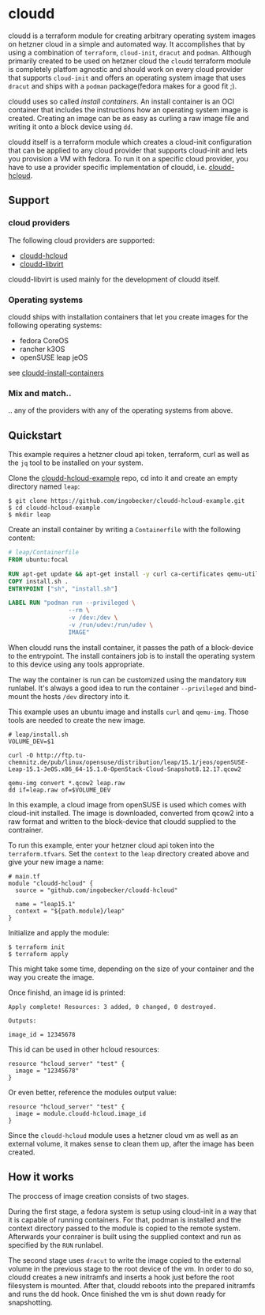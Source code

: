 # cloudd

cloudd is a terraform module for creating arbitrary operating system images on hetzner cloud in a simple and automated way. It accomplishes that by using a combination of `terraform`, `cloud-init`, `dracut` and `podman`. Although primarily created to be used on hetzner cloud the `cloudd` terraform module is completely platfom agnostic and should work on every cloud provider that supports `cloud-init` and offers an operating system image that uses `dracut` and ships with a `podman` package(fedora makes for a good fit ;).

cloudd uses so called *install containers*. An install container is an OCI container that includes the instructions how an operating system image is created. Creating an image can be as easy as curling a raw image file and writing it onto a block device using `dd`.

cloudd itself is a terraform module which creates a cloud-init configuration that can be applied to any cloud provider that supports cloud-init and lets you provision a VM with fedora. To run it on a specific cloud provider, you have to use a provider specific implementation of cloudd, i.e. [cloudd-hcloud](https://github.com/ingobecker/cloudd-hcloud).

## Support

### cloud providers

The following cloud providers are supported:

* [cloudd-hcloud](https://github.com/ingobecker/cloudd-hcloud)
* [cloudd-libvirt](https://github.com/ingobecker/cloudd-libvirt)

cloudd-libvirt is used mainly for the development of cloudd itself.

### Operating systems

cloudd ships with installation containers that let you create images for the following operating systems:

* fedora CoreOS
* rancher k3OS
* openSUSE leap jeOS

see [cloudd-install-containers](https://github.com/ingobecker/cloudd-install-containers)

### Mix and match..

.. any of the providers with any of the operating systems from above.

## Quickstart

This example requires a hetzner cloud api token, terraform, curl as well as the `jq` tool to be installed on your system.

Clone the [cloudd-hcloud-example](https://github.com/ingobecker/cloudd-hcloud-example) repo, cd into it and create an empty directory named `leap`:

```Shell
$ git clone https://github.com/ingobecker/cloudd-hcloud-example.git
$ cd cloudd-hcloud-example
$ mkdir leap
```

Create an install container by writing a `Containerfile` with the following content:

```Dockerfile
# leap/Containerfile
FROM ubuntu:focal

RUN apt-get update && apt-get install -y curl ca-certificates qemu-utils
COPY install.sh .
ENTRYPOINT ["sh", "install.sh"]

LABEL RUN "podman run --privileged \
                 --rm \
                 -v /dev:/dev \
                 -v /run/udev:/run/udev \
                 IMAGE"
```

When cloudd runs the install container, it passes the path of a block-device to the entrypoint. The install containers job is to install the operating system to this device using any tools appropriate.

The way the container is run can be customized using the mandatory `RUN` runlabel. It's always a good idea to run the container `--privileged` and bind-mount the hosts `/dev` directory into it.

This example uses an ubuntu image and installs `curl` and `qemu-img`. Those tools are needed to create the new image.

```Shell
# leap/install.sh
VOLUME_DEV=$1

curl -O http://ftp.tu-chemnitz.de/pub/linux/opensuse/distribution/leap/15.1/jeos/openSUSE-Leap-15.1-JeOS.x86_64-15.1.0-OpenStack-Cloud-Snapshot8.12.17.qcow2

qemu-img convert *.qcow2 leap.raw
dd if=leap.raw of=$VOLUME_DEV
```

In this example, a cloud image from openSUSE is used which comes with cloud-init installed. The image is downloaded, converted from qcow2 into a raw format and written to the block-device that cloudd supplied to the contrainer.

To run this example, enter your hetzner cloud api token into the `terraform.tfvars`. Set the `context` to the `leap` directory created above and give your new image a name:

```HCL
# main.tf
module "cloudd-hcloud" {
  source = "github.com/ingobecker/cloudd-hcloud"

  name = "leap15.1"
  context = "${path.module}/leap"
}
```

Initialize and apply the module:

```Shell
$ terraform init
$ terraform apply
```

This might take some time, depending on the size of your container and the way you create the image.

Once finishd, an image id is printed:

```
Apply complete! Resources: 3 added, 0 changed, 0 destroyed.

Outputs:

image_id = 12345678
```

This id can be used in other hcloud resources:

```HCL
resource "hcloud_server" "test" {
  image = "12345678"
}
```

Or even better, reference the modules output value:

```HCL
resource "hcloud_server" "test" {
  image = module.cloudd-hcloud.image_id
}
```

Since the `cloudd-hcloud` module uses a hetzner cloud vm as well as an external volume, it makes sense to clean them up, after the image has been created.

## How it works

The proccess of image creation consists of two stages.

During the first stage, a fedora system is setup using cloud-init in a way that it is capable of running containers. For that, podman is installed and the context directory passed to the module is copied to the remote system. Afterwards your conrainer is built using the supplied context and run as specified by the `RUN` runlabel.

The second stage uses `dracut` to write the image copied to the external volume in the previous stage to the root device of the vm. In order to do so, cloudd creates a new initramfs and inserts a hook just before the root filesystem is mounted. After that, cloudd reboots into the prepared initramfs and runs the dd hook. Once finished the vm is shut down ready for snapshotting.
